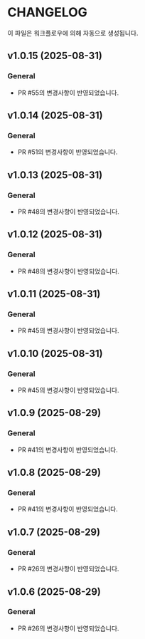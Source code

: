 # CHANGELOG

이 파일은 워크플로우에 의해 자동으로 생성됩니다.
## v1.0.15 (2025-08-31)
### General
- PR #55의 변경사항이 반영되었습니다.

## v1.0.14 (2025-08-31)
### General
- PR #51의 변경사항이 반영되었습니다.

## v1.0.13 (2025-08-31)
### General
- PR #48의 변경사항이 반영되었습니다.

## v1.0.12 (2025-08-31)
### General
- PR #48의 변경사항이 반영되었습니다.

## v1.0.11 (2025-08-31)
### General
- PR #45의 변경사항이 반영되었습니다.

## v1.0.10 (2025-08-31)
### General
- PR #45의 변경사항이 반영되었습니다.

## v1.0.9 (2025-08-29)
### General
- PR #41의 변경사항이 반영되었습니다.

## v1.0.8 (2025-08-29)
### General
- PR #41의 변경사항이 반영되었습니다.

## v1.0.7 (2025-08-29)
### General
- PR #26의 변경사항이 반영되었습니다.

## v1.0.6 (2025-08-29)
### General
- PR #26의 변경사항이 반영되었습니다.

